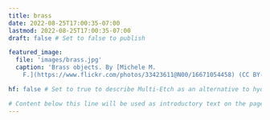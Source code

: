 ```yaml
---
title: brass
date: 2022-08-25T17:00:35-07:00
lastmod: 2022-08-25T17:00:35-07:00
draft: false # Set to false to publish

featured_image:
  file: 'images/brass.jpg'
  caption: 'Brass objects. By [Michele M.
    F.](https://www.flickr.com/photos/33423611@N00/16671054458) (CC BY-SA 2.0).' # Markdown can be included here

hf: false # Set to true to describe Multi-Etch as an alternative to hydrofluoric acid for this metal.

# Content below this line will be used as introductory text on the page.
---
```

